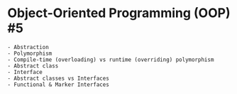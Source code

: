 # Object-Oriented Programming (OOP) #5

    - Abstraction
    - Polymorphism
    - Compile-time (overloading) vs runtime (overriding) polymorphism
    - Abstract class
    - Interface
    - Abstract classes vs Interfaces
    - Functional & Marker Interfaces